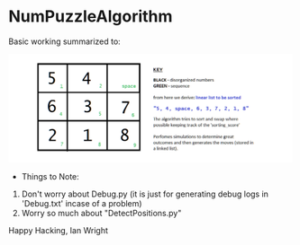 # NumPuzzleAlgorithm

Basic working summarized to:

![](instruct.png)

- Things to Note:
1) Don't worry about Debug.py (it is just for generating debug logs in 'Debug.txt' incase of a problem)
2) Worry so much about "DetectPositions.py"




Happy Hacking,
Ian Wright
